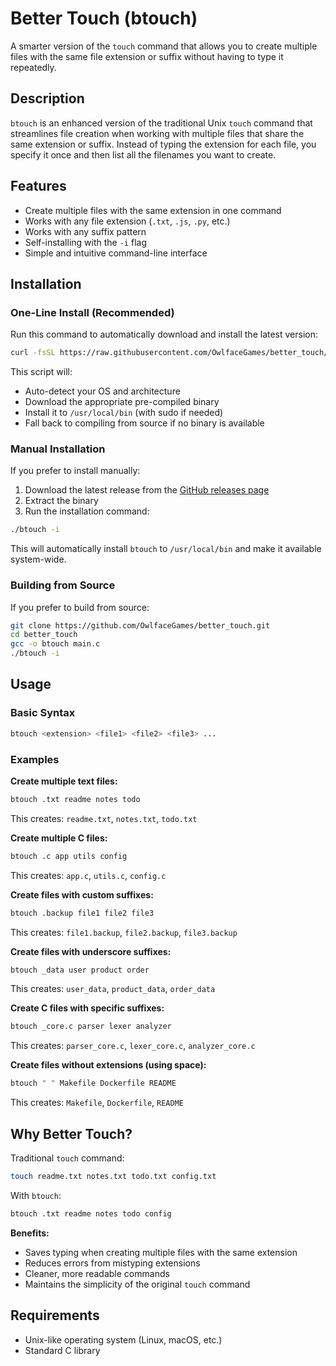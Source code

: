 # Better Touch (btouch)

A smarter version of the `touch` command that allows you to create multiple files with the same file extension or suffix without having to type it repeatedly.

## Description

`btouch` is an enhanced version of the traditional Unix `touch` command that streamlines file creation when working with multiple files that share the same extension or suffix. Instead of typing the extension for each file, you specify it once and then list all the filenames you want to create.

## Features

- Create multiple files with the same extension in one command
- Works with any file extension (`.txt`, `.js`, `.py`, etc.)
- Works with any suffix pattern
- Self-installing with the `-i` flag
- Simple and intuitive command-line interface

## Installation

### One-Line Install (Recommended)

Run this command to automatically download and install the latest version:

```bash
curl -fsSL https://raw.githubusercontent.com/OwlfaceGames/better_touch/master/install.sh | bash
```

This script will:
- Auto-detect your OS and architecture
- Download the appropriate pre-compiled binary
- Install it to `/usr/local/bin` (with sudo if needed)
- Fall back to compiling from source if no binary is available

### Manual Installation

If you prefer to install manually:

1. Download the latest release from the [GitHub releases page](../../releases)
2. Extract the binary
3. Run the installation command:

```bash
./btouch -i
```

This will automatically install `btouch` to `/usr/local/bin` and make it available system-wide.

### Building from Source

If you prefer to build from source:

```bash
git clone https://github.com/OwlfaceGames/better_touch.git
cd better_touch
gcc -o btouch main.c
./btouch -i
```

## Usage

### Basic Syntax

```bash
btouch <extension> <file1> <file2> <file3> ...
```

### Examples

**Create multiple text files:**
```bash
btouch .txt readme notes todo
```
This creates: `readme.txt`, `notes.txt`, `todo.txt`

**Create multiple C files:**
```bash
btouch .c app utils config
```
This creates: `app.c`, `utils.c`, `config.c`

**Create files with custom suffixes:**
```bash
btouch .backup file1 file2 file3
```
This creates: `file1.backup`, `file2.backup`, `file3.backup`

**Create files with underscore suffixes:**
```bash
btouch _data user product order
```
This creates: `user_data`, `product_data`, `order_data`

**Create C files with specific suffixes:**
```bash
btouch _core.c parser lexer analyzer
```
This creates: `parser_core.c`, `lexer_core.c`, `analyzer_core.c`

**Create files without extensions (using space):**
```bash
btouch " " Makefile Dockerfile README
```
This creates: `Makefile`, `Dockerfile`, `README`

## Why Better Touch?

Traditional `touch` command:
```bash
touch readme.txt notes.txt todo.txt config.txt
```

With `btouch`:
```bash
btouch .txt readme notes todo config
```

**Benefits:**
- Saves typing when creating multiple files with the same extension
- Reduces errors from mistyping extensions
- Cleaner, more readable commands
- Maintains the simplicity of the original `touch` command

## Requirements

- Unix-like operating system (Linux, macOS, etc.)
- Standard C library
